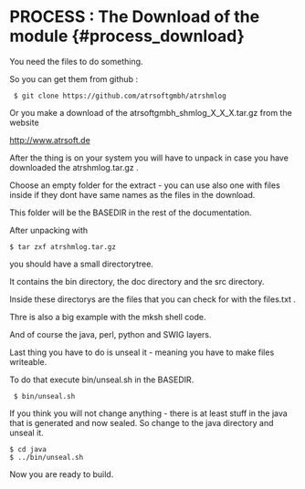 PROCESS : The Download of the module  {#process_download}
==========================

You need the files to do something.

So you can get them from github :

     $ git clone https://github.com/atrsoftgmbh/atrshmlog

Or you make a download of the atrsoftgmbh_shmlog_X_X_X.tar.gz 
from the website

<http://www.atrsoft.de>


After the thing is on your system you will have to unpack in
case you have downloaded the atrshmlog.tar.gz .

Choose an empty folder for the extract - you can use also
one with files inside if they dont have same names as the
files in the download.

This folder will be the BASEDIR in the rest of the documentation.

After unpacking with

    $ tar zxf atrshmlog.tar.gz

you should have a small directorytree.

It contains the bin directory, the doc directory and the src directory.

Inside these directorys are the files that you can check for with the
files.txt .

Thre is also a big example with the mksh shell code.

And of course the java, perl, python and SWIG layers.

Last thing you have to do is unseal it - meaning you have to make files writeable.

To do that execute bin/unseal.sh in the BASEDIR.

     $ bin/unseal.sh

If you think you will not change anything - there is at least stuff in the
java that is generated and now sealed. So change to the java directory
and unseal it.

    $ cd java
    $ ../bin/unseal.sh

Now you are ready to build.

